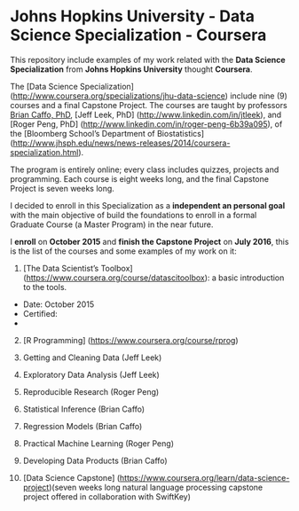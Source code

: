 # Johns Hopkins University - Data Science Specialization - Coursera

This repository include examples of my work related with the **Data Science Specialization** from **Johns Hopkins University** thought **Coursera**. 

The [Data Science Specialization] (http://www.coursera.org/specializations/jhu-data-science) include nine (9) courses and a final Capstone Project. The courses are taught by professors [Brian Caffo, PhD](http://www.linkedin.com/in/roger-peng-6b39a095), [Jeff Leek, PhD] (http://www.linkedin.com/in/jtleek), and [Roger Peng, PhD] (http://www.linkedin.com/in/roger-peng-6b39a095), of the [Bloomberg School’s Department of Biostatistics] (http://www.jhsph.edu/news/news-releases/2014/coursera-specialization.html). 

The program is entirely online; every class includes quizzes, projects and programming. Each course is eight weeks long, and the final Capstone Project is seven weeks long.

I decided to enroll in this Specialization as a **independent an personal goal** with the main objective of build the foundations to enroll in a formal Graduate Course (a Master Program) in the near future.

I **enroll** on **October 2015** and **finish the Capstone Project** on **July 2016**, this is the list of the courses and some examples of my work on it:

1. [The Data Scientist’s Toolbox] (https://www.coursera.org/course/datascitoolbox): a basic introduction to the tools. 
  * Date: October 2015
  * Certified: 
  * 

2. [R Programming] (https://www.coursera.org/course/rprog)
 
3. Getting and Cleaning Data (Jeff Leek)
 
4. Exploratory Data Analysis (Jeff Leek)
 
5. Reproducible Research (Roger Peng)
 
6. Statistical Inference (Brian Caffo)
 
7. Regression Models (Brian Caffo)
 
8. Practical Machine Learning (Roger Peng)

9. Developing Data Products (Brian Caffo)

10. [Data Science Capstone] (https://www.coursera.org/learn/data-science-project)(seven weeks long natural language processing capstone project offered in collaboration with SwiftKey)
